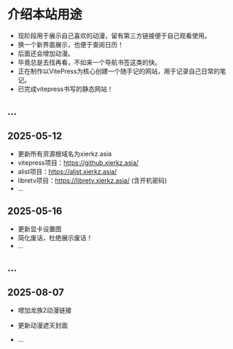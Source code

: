 # 介绍本站用途

+ 现阶段用于展示自己喜欢的动漫，留有第三方链接便于自己观看使用。
+ 换一个新界面展示，也便于查阅日历！
+ 后面还会增加动漫。
+ 毕竟总是去找再看，不如来一个导航书签这类的快。
+ 正在制作以VitePress为核心创建一个随手记的网站，用于记录自己日常的笔记。
+ 已完成vitepress书写的静态网站！

## …

## 2025-05-12

+ 更新所有资源根域名为xierkz.asia
+ vitepress项目：https://github.xierkz.asia/
+ alist项目：https://alist.xierkz.asia/
+ libretv项目：https://libretv.xierkz.asia/  (含开机密码)
+ …

## 2025-05-16

+ 更新显卡设置图
+ 简化废话，杜绝展示废话！
+ …

## …

##  2025-08-07

+ 增加龙族2动漫链接

+ 更新动漫遮天封面

+ …

